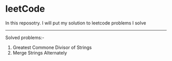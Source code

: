 # leetCode

In this reposotry. I will put my solution to leetcode problems I solve

___________________________________________________________________________
Solved problems:-
1. Greatest Commone Divisor of Strings
2. Merge Strings Alternately
